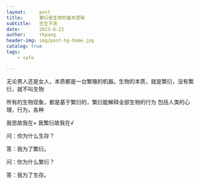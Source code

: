 ```yaml
---
layout:     post
title:      繁衍是生物的基本逻辑
subtitle:   生生不息
date:       2023-8-22
author:     tkpang
header-img: img/post-bg-home.jpg
catalog: true
tags:
    - safe

---
```


无论男人还是女人，本质都是一台繁殖的机器。生物的本质，就是繁衍，没有繁衍，就不叫生物



所有的生物现象，都是基于繁衍的，繁衍能解释全部生物的行为
包括人类的心理，行为，各种



我思故我在×
我繁衍故我在√



问：你为什么生存？

答：我为了繁衍。

问：你为什么繁衍？

答：我为了生存。